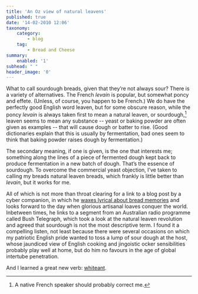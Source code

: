 ```yaml
---
title: 'An Oz view of natural leavens'
published: true
date: '14-02-2010 12:06'
taxonomy:
    category:
        - blog
    tag:
        - Bread and Cheese
summary:
    enabled: '1'
subhead: " "
header_image: '0'
---
```


What to call sourdough breads, given that they’re not always sour? There is a variety of alternatives. The French _levain_ is popular, but somewhat poncy and effete. (Unless, of course, you happen to be French.) We do have the perfectly good English word leaven, but for some obscure reason, while the poncy _levain_ is always taken first to mean a natural leaven, or sourdough,[^fn1] leaven seems to mean any substance -- yeast or baking powder are often given as examples -- that will cause dough or batter to rise. (Good dictionaries explain that this is usually by fermentation, bad ones seem to think that baking powder raises dough by fermentation.) 

The secondary meaning, if one is given, is the one that interests me; something along the lines of a piece of fermented dough kept back to produce fermentation in a new batch of dough. That’s the essence of sourdough. To overcome the commercial yeast objection, I’ve taken to calling my breads natural leaven breads, which frankly is little better than _levain_, but it works for me.

All of which is not more than throat clearing for a link to a blog post by a cyber companion, in which he [waxes lyrical about bread memories](https://www.boomtownrap.com/665/sourdough-rising-the-home-artisan-bread-baking-revolution/) and looks forward to the day when glorious artisanal loaves conquer the world. Inbetween times, he links to a segment from an Australian radio programme called Bush Telegraph, which took a look at the natural leaven revolution and agreed that sourdough is not the most descriptive term. I found it a compelling listen, not least because there were several occasions on which my patriotic English pride wanted to toss a lump of sour dough at the host, whose jaundiced view of English cooking and jingoistic ocker sensibilities probably play well at home, but do him no favours in the age of global intertube penetration.

And I learned a great new verb: [whiteant](https://www.urbandictionary.com/define.php?term=white-ant).

[^fn1]: A native French speaker should probably correct me.